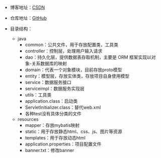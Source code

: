 - 博客地址：[CSDN](https://blog.csdn.net/yangshuaionline)
- 仓库地址：[GitHub](https://github.com/yangshuaionline/YsSpringBoot)
- 目录结构：

    -   java
        - common：公共文件，用于存放配置类，工具类
        - controller：控制层，处理用户输入请求
        - dao：持久化层，提供数据表存取机制，主要是 ORM 框架实现以对象-关系数据库的映射
        - domain：代表一个对象模块，目前存放proto模型
        - entity：模型层，存放实体类，存放项目自身使用模型
        - service：数据服务接口
        - serviceimpl：数据服务实现层
        - utils：工具类   
        - application.class：启动类
        - ServletInitializer.class：替代web.xml
        - 各种test没有具体分类的文件
    -   resources
        - mapper：存放mybatis映射
        - static：用于存放静态html、css、js、图片等资源
        - templates：用于存放动态html
        - application.properties：项目配置文件
        - banner.txt：修改banner